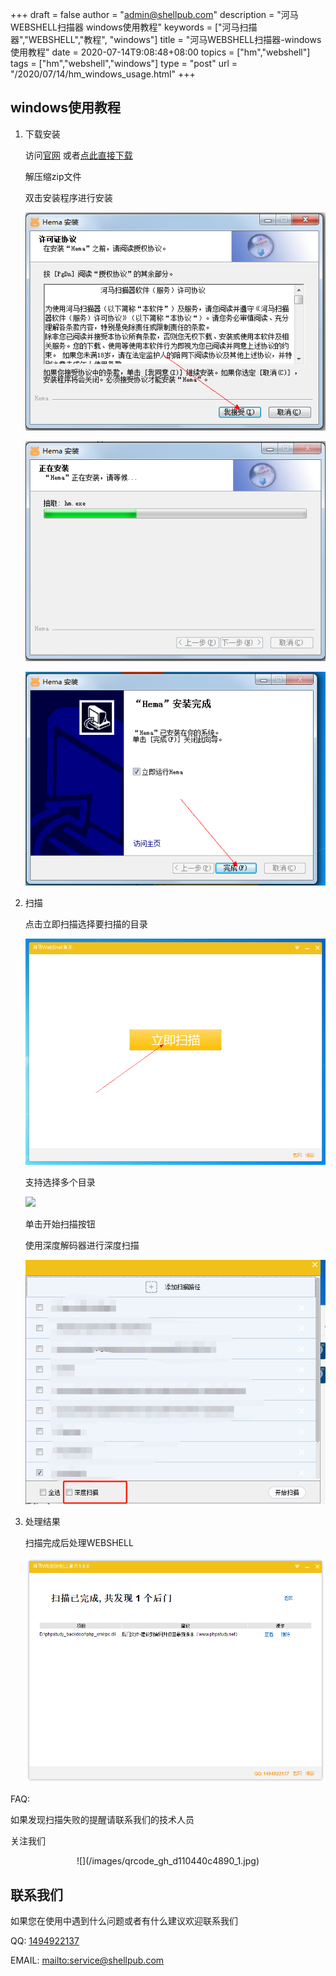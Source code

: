 +++
draft = false
author = "admin@shellpub.com"
description = "河马WEBSHELL扫描器 windows使用教程"
keywords = ["河马扫描器","WEBSHELL","教程", "windows"]
title = "河马WEBSHELL扫描器-windows使用教程"
date = 2020-07-14T9:08:48+08:00
topics = ["hm","webshell"]
tags = ["hm","webshell","windows"]
type = "post"
url = "/2020/07/14/hm_windows_usage.html"
+++

## windows使用教程

1. 下载安装 

	访问[官网](http://www.shellpub.com) 或者[点此直接下载](http://down.shellpub.com/hm-ui/latest/HmSetup.zip?version=1.8.0)
		
	解压缩zip文件
	
	双击安装程序进行安装

	![](/images/EXqZ8.png)

	![](/images/EXHqf.png)

	![](/images/EX7sP.png)

2. 扫描

	点击立即扫描选择要扫描的目录

	![](/images/EXvGj.png)

	支持选择多个目录

	![](/images/multi-dir.png)

	单击开始扫描按钮

	使用深度解码器进行深度扫描

	![](/images/windows_deepscan.png)


3. 处理结果

	扫描完成后处理WEBSHELL
	
	![](/images/160phpstudy.png)
	

FAQ:

   如果发现扫描失败的提醒请联系我们的技术人员

关注我们

<center>![](/images/qrcode_gh_d110440c4890_1.jpg)</center>


## 联系我们

 如果您在使用中遇到什么问题或者有什么建议欢迎联系我们

QQ: [1494922137](tencent://message/?uin=1494922137&Site=&Menu=yes)  

EMAIL: <mailto:service@shellpub.com>